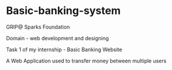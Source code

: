 # Basic-banking-system
GRIP@ Sparks Foundation

Domain - web development and designing

Task 1 of my internship - Basic Banking Website

A Web Application used to transfer money between multiple users

